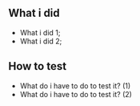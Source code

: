 ## What i did
- What i did 1;
- What i did 2;

## How to test
- What do i have to do to test it? (1)
- What do i have to do to test it? (2)
